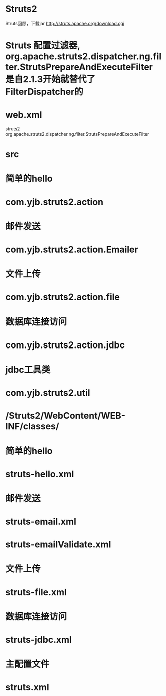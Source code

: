 # Struts2
Struts回顾，下载jar http://struts.apache.org/download.cgi
# Struts 配置过滤器,	org.apache.struts2.dispatcher.ng.filter.StrutsPrepareAndExecuteFilter 是自2.1.3开始就替代了FilterDispatcher的
# web.xml
<filter>
		<filter-name>struts2</filter-name>
		<filter-class>
			org.apache.struts2.dispatcher.ng.filter.StrutsPrepareAndExecuteFilter
		</filter-class>
	</filter>

 # src
 # 简单的hello
 # com.yjb.struts2.action
 # 邮件发送
 # com.yjb.struts2.action.Emailer
 # 文件上传
 # com.yjb.struts2.action.file
 # 数据库连接访问
 # com.yjb.struts2.action.jdbc
 # jdbc工具类
 # com.yjb.struts2.util
 
# /Struts2/WebContent/WEB-INF/classes/
# 简单的hello
# struts-hello.xml
# 邮件发送
# struts-email.xml
# struts-emailValidate.xml
# 文件上传
# struts-file.xml
# 数据库连接访问
# struts-jdbc.xml
# 主配置文件
# struts.xml
